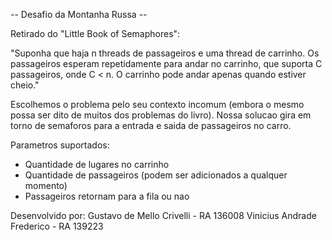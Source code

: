 -- Desafio da Montanha Russa --

Retirado do "Little Book of Semaphores":

"Suponha que haja n threads de passageiros e uma thread de carrinho.
Os passageiros esperam repetidamente para andar no carrinho, 
que suporta C passageiros, onde C < n. O carrinho pode andar apenas 
quando estiver cheio."

Escolhemos o problema pelo seu contexto incomum (embora o mesmo possa
ser dito de muitos dos problemas do livro). Nossa solucao gira em torno
de semaforos para a entrada e saida de passageiros no carro.

Parametros suportados:
- Quantidade de lugares no carrinho
- Quantidade de passageiros (podem ser adicionados a qualquer momento)
- Passageiros retornam para a fila ou nao

Desenvolvido por:
Gustavo de Mello Crivelli  - RA 136008
Vinicius Andrade Frederico - RA 139223